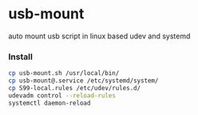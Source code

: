 # usb-mount
auto mount usb script in linux based udev and systemd

### Install
```sh
cp usb-mount.sh /usr/local/bin/
cp usb-mount@.service /etc/systemd/system/
cp S99-local.rules /etc/udev/rules.d/
udevadm control --reload-rules
systemctl daemon-reload
```
